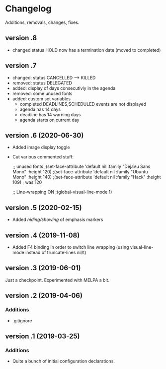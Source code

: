 # Changelog

Additions, removals, changes, fixes.

## version .8

* changed status HOLD now has a termination date (moved to completed)

## version .7

* changed: status CANCELLED --> KILLED
* removed: status DELEGATED
* added: display of days consecutivly in the agenda
* removed: some unused fonts
* added: custom set variables
	* completed DEADLINES,SCHEDULED events are not displayed
	* agenda has 14 days
	* deadline has 14 warning days
	* agenda starts on current day

## version .6 (2020-06-30)

* Added image display toggle

* Cut various commented stuff: 

	;; unused fonts
	;(set-face-attribute 'default nil :family "DejaVu Sans Mono" :height 120)
	;(set-face-attribute 'default nil :family "Ubuntu Mono" :height 140)
	;(set-face-attribute 'default nil :family "Hack" :height 109) ; was 120

	;; Line-wrapping ON
	;(global-visual-line-mode 1)

## version .5 (2020-02-15)
* Added *hiding/showing* of emphasis markers

## version .4 (2019-11-08)
* Added F4 binding in order to switch line wrapping (using visual-line-mode instead of truncate-lines nil/t)

## version .3 (2019-06-01)
Just a checkpoint. Experimented with MELPA a bit. 

## version .2 (2019-04-06)

### Additions
* .gitignore

## version .1 (2019-03-25)

### Additions
* Quite a bunch of initial configuration declarations. 
